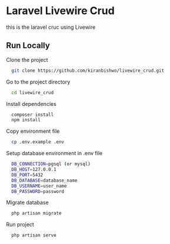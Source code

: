 
# Laravel Livewire Crud

this is the laravel cruc using Livewire


## Run Locally

Clone the project

```bash
  git clone https://github.com/kiranbishwo/livewire_crud.git
```

Go to the project directory

```bash
  cd livewire_crud
```

Install dependencies

```bash
  composer install
  npm install
```
Copy environment file

```bash
  cp .env.example .env
```

Setup database environment in .env file

```bash
  DB_CONNECTION=pgsql (or mysql)
  DB_HOST=127.0.0.1
  DB_PORT=5432
  DB_DATABASE=database_name
  DB_USERNAME=user_name
  DB_PASSWORD=password
```
Migrate database

```bash
  php artisan migrate
```
Run project

```bash
  php artisan serve
```

